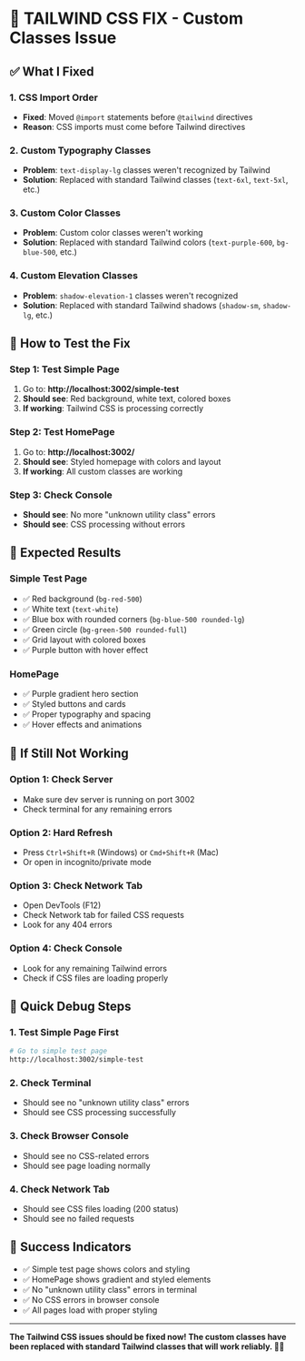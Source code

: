 # 🎨 TAILWIND CSS FIX - Custom Classes Issue

## ✅ What I Fixed

### 1. CSS Import Order
- **Fixed**: Moved `@import` statements before `@tailwind` directives
- **Reason**: CSS imports must come before Tailwind directives

### 2. Custom Typography Classes
- **Problem**: `text-display-lg` classes weren't recognized by Tailwind
- **Solution**: Replaced with standard Tailwind classes (`text-6xl`, `text-5xl`, etc.)

### 3. Custom Color Classes
- **Problem**: Custom color classes weren't working
- **Solution**: Replaced with standard Tailwind colors (`text-purple-600`, `bg-blue-500`, etc.)

### 4. Custom Elevation Classes
- **Problem**: `shadow-elevation-1` classes weren't recognized
- **Solution**: Replaced with standard Tailwind shadows (`shadow-sm`, `shadow-lg`, etc.)

## 🔧 How to Test the Fix

### Step 1: Test Simple Page
1. Go to: **http://localhost:3002/simple-test**
2. **Should see**: Red background, white text, colored boxes
3. **If working**: Tailwind CSS is processing correctly

### Step 2: Test HomePage
1. Go to: **http://localhost:3002/**
2. **Should see**: Styled homepage with colors and layout
3. **If working**: All custom classes are working

### Step 3: Check Console
- **Should see**: No more "unknown utility class" errors
- **Should see**: CSS processing without errors

## 🎯 Expected Results

### Simple Test Page
- ✅ Red background (`bg-red-500`)
- ✅ White text (`text-white`)
- ✅ Blue box with rounded corners (`bg-blue-500 rounded-lg`)
- ✅ Green circle (`bg-green-500 rounded-full`)
- ✅ Grid layout with colored boxes
- ✅ Purple button with hover effect

### HomePage
- ✅ Purple gradient hero section
- ✅ Styled buttons and cards
- ✅ Proper typography and spacing
- ✅ Hover effects and animations

## 🐛 If Still Not Working

### Option 1: Check Server
- Make sure dev server is running on port 3002
- Check terminal for any remaining errors

### Option 2: Hard Refresh
- Press `Ctrl+Shift+R` (Windows) or `Cmd+Shift+R` (Mac)
- Or open in incognito/private mode

### Option 3: Check Network Tab
- Open DevTools (F12)
- Check Network tab for failed CSS requests
- Look for any 404 errors

### Option 4: Check Console
- Look for any remaining Tailwind errors
- Check if CSS files are loading properly

## 🚨 Quick Debug Steps

### 1. Test Simple Page First
```bash
# Go to simple test page
http://localhost:3002/simple-test
```

### 2. Check Terminal
- Should see no "unknown utility class" errors
- Should see CSS processing successfully

### 3. Check Browser Console
- Should see no CSS-related errors
- Should see page loading normally

### 4. Check Network Tab
- Should see CSS files loading (200 status)
- Should see no failed requests

## 🎉 Success Indicators

- ✅ Simple test page shows colors and styling
- ✅ HomePage shows gradient and styled elements
- ✅ No "unknown utility class" errors in terminal
- ✅ No CSS errors in browser console
- ✅ All pages load with proper styling

---

**The Tailwind CSS issues should be fixed now! The custom classes have been replaced with standard Tailwind classes that will work reliably. 🎨✨**
